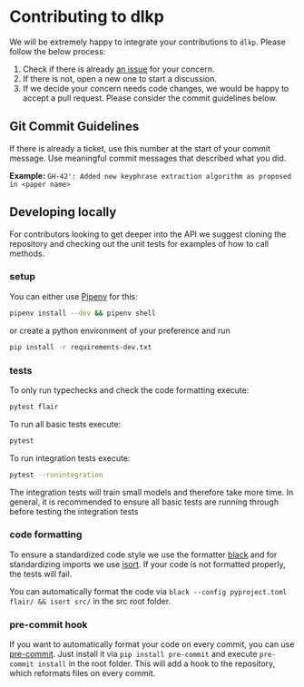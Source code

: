 # Contributing to dlkp

We will be extremely happy to integrate your contributions to `dlkp`. Please follow the below process:

1. Check if there is already [an issue](https://github.com/midas-research/dlkp/issues) for your concern.
2. If there is not, open a new one to start a discussion.
3. If we decide your concern needs code changes, we would be happy to accept a pull request. Please consider the 
commit guidelines below.

## Git Commit Guidelines

If there is already a ticket, use this number at the start of your commit message. 
Use meaningful commit messages that described what you did.

**Example:** `GH-42': Added new keyphrase extraction algorithm as proposed in <paper name>` 


## Developing locally

For contributors looking to get deeper into the API we suggest cloning the repository and checking out the unit
tests for examples of how to call methods.

### setup

You can either use [Pipenv](https://pipenv.readthedocs.io/) for this:

```bash
pipenv install --dev && pipenv shell
```

or create a python environment of your preference and run
```bash
pip install -r requirements-dev.txt
```

### tests

To only run typechecks and check the code formatting execute:
```bash
pytest flair
```

To run all basic tests execute:
```bash
pytest
```

To run integration tests execute:
```bash
pytest --runintegration
```
The integration tests will train small models and therefore take more time.
In general, it is recommended to ensure all basic tests are running through before testing the integration tests 

### code formatting

To ensure a standardized code style we use the formatter [black](https://github.com/ambv/black) and for standardizing imports we use [isort](https://github.com/PyCQA/isort).
If your code is not formatted properly, the tests will fail.

You can automatically format the code via `black --config pyproject.toml flair/ && isort src/` in the src root folder.

### pre-commit hook

If you want to automatically format your code on every commit, you can use [pre-commit](https://pre-commit.com/).
Just install it via `pip install pre-commit` and execute `pre-commit install` in the root folder.
This will add a hook to the repository, which reformats files on every commit.